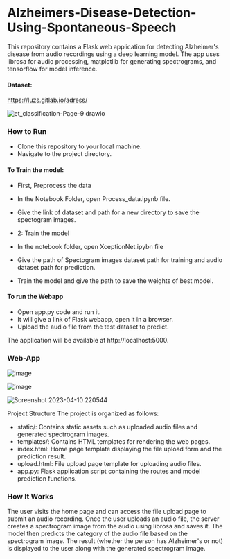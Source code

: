 # Alzheimers-Disease-Detection-Using-Spontaneous-Speech

This repository contains a Flask web application for detecting Alzheimer's disease from audio recordings using a deep learning model. The app uses librosa for audio processing, matplotlib for generating spectrograms, and tensorflow for model inference.
#### Dataset:
https://luzs.gitlab.io/adress/

![et_classification-Page-9 drawio](https://github.com/k-aniket47/Alzheimers-Disease-Detection-Using-Speech/assets/79148315/a2db829d-6a06-4399-9652-bcacc0175d66)


### How to Run
- Clone this repository to your local machine.
- Navigate to the project directory.
  
#### To Train the model:
- First, Preprocess the data 
- In the Notebook Folder, open Process_data.ipynb file.
- Give the link of dataset and path for a new directory to save the spectogram images.

- 2: Train the model 
- In the notebook folder, open XceptionNet.ipybn file 
- Give the path of Spectogram images dataset path for training and audio dataset path for prediction.
- Train the model and give the path to save the weights of best model.


#### To run the Webapp
- Open app.py code and run it.
- It will give a link of Flask webapp, open it in a browser.
- Upload the audio file from the test dataset to predict.

The application will be available at http://localhost:5000.

### Web-App

![image](https://github.com/k-aniket47/Alzheimers-Disease-Detection-Using-Speech/assets/79148315/642bd651-fb61-4a22-b88e-09a3904e2c4b)

![image](https://github.com/k-aniket47/Alzheimers-Disease-Detection-Using-Speech/assets/79148315/8bc7b6ac-2cc8-494f-b826-33d350fa22f1)

![Screenshot 2023-04-10 220544](https://github.com/k-aniket47/Alzheimers-Disease-Detection-Using-Speech/assets/79148315/759f12bf-5a75-4fc8-b11a-b2f353f89446)



Project Structure
The project is organized as follows:

- static/: Contains static assets such as uploaded audio files and generated spectrogram images.
- templates/: Contains HTML templates for rendering the web pages.
- index.html: Home page template displaying the file upload form and the prediction result.
- upload.html: File upload page template for uploading audio files.
- app.py: Flask application script containing the routes and model prediction functions.
### How It Works
The user visits the home page and can access the file upload page to submit an audio recording.
Once the user uploads an audio file, the server creates a spectrogram image from the audio using librosa and saves it.
The model then predicts the category of the audio file based on the spectrogram image.
The result (whether the person has Alzheimer's or not) is displayed to the user along with the generated spectrogram image.



